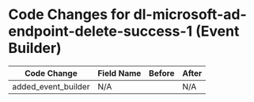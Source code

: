 # Code Changes for dl-microsoft-ad-endpoint-delete-success-1 (Event Builder)

| Code Change | Field Name | Before | After |
|-------------|------------|--------|-------|
| added_event_builder | N/A |  | N/A |